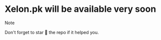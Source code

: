 ﻿# Xelon.pk will be available very soon

> [!NOTE]
>
> Don't forget to star 🌟 the repo if it helped you.
